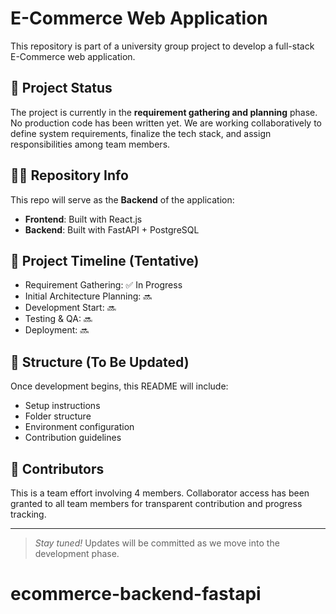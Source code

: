 # E-Commerce Web Application

This repository is part of a university group project to develop a full-stack E-Commerce web application.

## 🚧 Project Status

The project is currently in the **requirement gathering and planning** phase. No production code has been written yet. We are working collaboratively to define system requirements, finalize the tech stack, and assign responsibilities among team members.

## 🧑‍💻 Repository Info

This repo will serve as the **Backend** of the application:

- **Frontend**: Built with React.js
- **Backend**: Built with FastAPI + PostgreSQL

## 📅 Project Timeline (Tentative)

- Requirement Gathering: ✅ In Progress
- Initial Architecture Planning: 🔜
- Development Start: 🔜
- Testing & QA: 🔜
- Deployment: 🔜

## 📂 Structure (To Be Updated)

Once development begins, this README will include:

- Setup instructions
- Folder structure
- Environment configuration
- Contribution guidelines

## 👥 Contributors

This is a team effort involving 4 members. Collaborator access has been granted to all team members for transparent contribution and progress tracking.

---

> _Stay tuned!_ Updates will be committed as we move into the development phase.

# ecommerce-backend-fastapi
